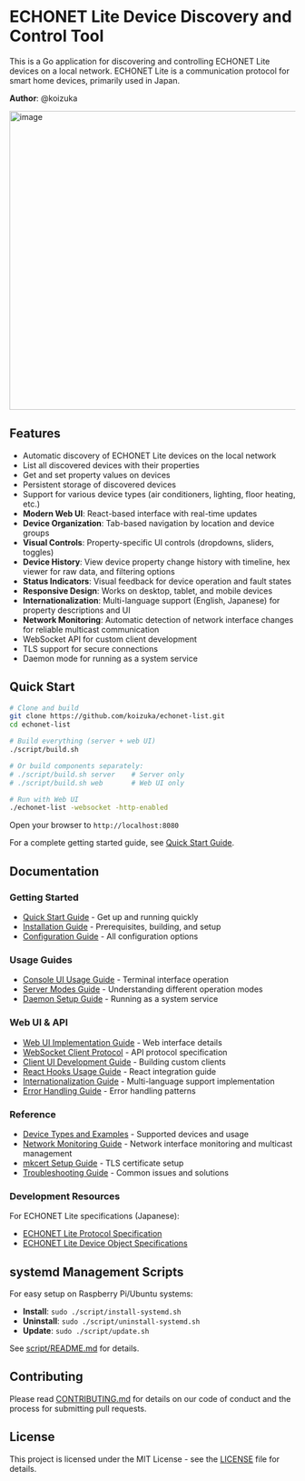 # ECHONET Lite Device Discovery and Control Tool

This is a Go application for discovering and controlling ECHONET Lite devices on a local network. ECHONET Lite is a communication protocol for smart home devices, primarily used in Japan.

**Author**: @koizuka

<img width="1280" height="526" alt="image" src="https://github.com/user-attachments/assets/1e720d35-5bc4-495e-8ca6-36bb0a93e3c7" />

## Features

- Automatic discovery of ECHONET Lite devices on the local network
- List all discovered devices with their properties
- Get and set property values on devices
- Persistent storage of discovered devices
- Support for various device types (air conditioners, lighting, floor heating, etc.)
- **Modern Web UI**: React-based interface with real-time updates
- **Device Organization**: Tab-based navigation by location and device groups
- **Visual Controls**: Property-specific UI controls (dropdowns, sliders, toggles)
- **Device History**: View device property change history with timeline, hex viewer for raw data, and filtering options
- **Status Indicators**: Visual feedback for device operation and fault states
- **Responsive Design**: Works on desktop, tablet, and mobile devices
- **Internationalization**: Multi-language support (English, Japanese) for property descriptions and UI
- **Network Monitoring**: Automatic detection of network interface changes for reliable multicast communication
- WebSocket API for custom client development
- TLS support for secure connections
- Daemon mode for running as a system service

## Quick Start

```bash
# Clone and build
git clone https://github.com/koizuka/echonet-list.git
cd echonet-list

# Build everything (server + web UI)
./script/build.sh

# Or build components separately:
# ./script/build.sh server    # Server only
# ./script/build.sh web       # Web UI only

# Run with Web UI
./echonet-list -websocket -http-enabled
```

Open your browser to `http://localhost:8080`

For a complete getting started guide, see [Quick Start Guide](docs/quick-start.md).

## Documentation

### Getting Started

- [Quick Start Guide](docs/quick-start.md) - Get up and running quickly
- [Installation Guide](docs/installation.md) - Prerequisites, building, and setup
- [Configuration Guide](docs/configuration.md) - All configuration options

### Usage Guides

- [Console UI Usage Guide](docs/console_ui_usage.md) - Terminal interface operation
- [Server Modes Guide](docs/server-modes.md) - Understanding different operation modes
- [Daemon Setup Guide](docs/daemon-setup.md) - Running as a system service

### Web UI & API

- [Web UI Implementation Guide](docs/web_ui_implementation_guide.md) - Web interface details
- [WebSocket Client Protocol](docs/websocket_client_protocol.md) - API protocol specification
- [Client UI Development Guide](docs/client_ui_development_guide.md) - Building custom clients
- [React Hooks Usage Guide](docs/react_hooks_usage_guide.md) - React integration guide
- [Internationalization Guide](docs/internationalization.md) - Multi-language support implementation
- [Error Handling Guide](docs/error_handling_guide.md) - Error handling patterns

### Reference

- [Device Types and Examples](docs/device_types.md) - Supported devices and usage
- [Network Monitoring Guide](docs/network-monitoring.md) - Network interface monitoring and multicast management
- [mkcert Setup Guide](docs/mkcert_setup_guide.md) - TLS certificate setup
- [Troubleshooting Guide](docs/troubleshooting.md) - Common issues and solutions

### Development Resources

For ECHONET Lite specifications (Japanese):

- [ECHONET Lite Protocol Specification](https://echonet.jp/spec_v114_lite/)
- [ECHONET Lite Device Object Specifications](https://echonet.jp/spec_object_rr2/)

## systemd Management Scripts

For easy setup on Raspberry Pi/Ubuntu systems:

- **Install**: `sudo ./script/install-systemd.sh`
- **Uninstall**: `sudo ./script/uninstall-systemd.sh`  
- **Update**: `sudo ./script/update.sh`

See [script/README.md](script/README.md) for details.

## Contributing

Please read [CONTRIBUTING.md](CONTRIBUTING.md) for details on our code of conduct and the process for submitting pull requests.

## License

This project is licensed under the MIT License - see the [LICENSE](LICENSE) file for details.
